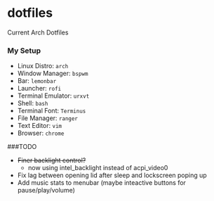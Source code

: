 # dotfiles
Current Arch Dotfiles

<!--- My Setup {{{ -->

### My Setup

* Linux Distro: `arch`
* Window Manager: `bspwm`
* Bar: `lemonbar`
* Launcher: `rofi`
* Terminal Emulator: `urxvt`
* Shell: `bash`
* Terminal Font: `Terminus`
* File Manager: `ranger`
* Text Editor: `vim`
* Browser: `chrome`

<!--- }}} -->

###TODO

* ~~Finer backlight control?~~
  * now using intel_backlight instead of acpi_video0
* Fix lag between opening lid after sleep and lockscreen poping up
* Add music stats to menubar (maybe inteactive buttons for pause/play/volume)
